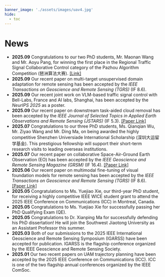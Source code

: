 ```yaml
---
banner_image: './assets/images/uav4.jpg'
hide:
  - toc
---
```


# **News**
- **2025.09** Congratulations to our two PhD students, Mr. Maonan Wang and Mr. Aoyu Pang, for winning the first place in the Regional Traffic Signal Collaborative Control category of the Pazhou Algorithm Competition (琶洲算法大赛). [[Link]](https://www.aicompetition-pz.com/)
- **2025.09** Our recent paper on multi-target unsupervised domain adaptation for remote sensing has been accepted by the *IEEE Transactions on Geoscience and Remote Sensing (TGRS)* (IF 8.6).
- **2025.09** Our recent joint work on VLM-based traffic signal control with Bell-Labs, France and AI labs, Shanghai, has been accepted by the *NeurIPS 2025* as a poster. 
- **2025.09** Our recent paper on downstream task-aided cloud removal has been accepted by the *IEEE Journal of Selected Topics in Applied Earth Observations and Remote Sensing (JSTARS)* (IF 5.3). [[Paper Link]](https://ieeexplore.ieee.org/document/11165130)
- **2025.07** Congratulations to our three PhD students, Ms. Qianqian Wu, Mr. Ziyao Wang and Mr. Ding Ma, on being awarded the highly competitive Shenzhen Universiade International Scholarship (深圳大运留学基金). This prestigious fellowship will support their short-term research visits to leading overseas institutions.
- **2025.07** Our recent paper on collaborative Space-Air-Ground Earth Observation (EO) has been accepted by the *IEEE Geoscience and Remote Sensing Magazine (GRSM)* (IF 16.4). [[Paper Link]](https://ieeexplore.ieee.org/document/11096407)
- **2025.06** Our recent paper on multimodal fine-tuning of visual foundation models for remote sensing has been accepted by the *IEEE Transactions on Geoscience and Remote Sensing (TGRS)* (IF 8.6). [[Paper Link]](https://ieeexplore.ieee.org/document/11063320)
- **2025.05** Congratulations to Ms. Yuejiao Xie, our third-year PhD student, for receiving a highly competitive IEEE WICE student grant to attend the 2025 IEEE Conference on Communications (ICC) in Montreal, Canada.
- **2025.05** Congratulations to Ms. Yuejiao Xie for successfully passing her PhD Qualifying Exam (QE).
- **2025.05** Congratulations to Dr. Xianping Ma for successfully defending his PhD dissertation! He will join the Southwest Jiaotong University as an Assistant Professor this summer.
- **2025.03** Both of our submissions to the 2025 IEEE International Geoscience and Remote Sensing Symposium (IGARSS) have been accepted for publication. IGARSS is the flagship conference organized by the IEEE Geoscience and Remote Sensing Society.
- **2025.01** Our two recent papers on UAM trajectory planning have been accepted by the 2025 IEEE Conference on Communications (ICC). ICC is one of the two flagship annual conferences organized by the IEEE ComSoc.
